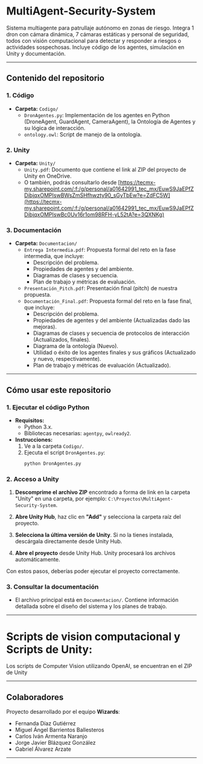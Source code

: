 # MultiAgent-Security-System  

Sistema multiagente para patrullaje autónomo en zonas de riesgo. Integra 1 dron con cámara dinámica, 7 cámaras estáticas y personal de seguridad, todos con visión computacional para detectar y responder a riesgos o actividades sospechosas. Incluye código de los agentes, simulación en Unity y documentación.  

---
## Contenido del repositorio

### 1. Código
- **Carpeta:** `Codigo/`
  - `DronAgentes.py`: Implementación de los agentes en Python (DroneAgent, GuardAgent, CameraAgent), la Ontología de Agentes y su lógica de interacción.
  - `ontology.owl`: Script de manejo de la ontología.

### 2. Unity
- **Carpeta:** `Unity/`
  - `Unity.pdf`: Documento que contiene el link al ZIP del proyecto de Unity en OneDrive.
  - O también, podrás consultarlo desde [https://tecmx-my.sharepoint.com/:f:/g/personal/a01642991_tec_mx/EuwS9JaEPfZDibjqxOMPIswBWsZmSHfhwzty90_sGyTbEw?e=ZdFC5W](https://tecmx-my.sharepoint.com/:f:/g/personal/a01642991_tec_mx/EuwS9JaEPfZDibjqxOMPIswBc0Uv16r1om98RFH-yL52tA?e=3QXNKg)
    
 ### 3. Documentación
- **Carpeta:** `Documentacion/`
  - `Entrega Intermedia.pdf`: Propuesta formal del reto en la fase intermedia, que incluye:
    - Descripción del problema.
    - Propiedades de agentes y del ambiente.
    - Diagramas de clases y secuencia.
    - Plan de trabajo y métricas de evaluación.
  - `Presentación_Pitch.pdf`: Presentación final (pitch) de nuestra propuesta.
  - `Documentación_Final.pdf`: Propuesta formal del reto en la fase final, que incluye:
    - Descripción del problema.
    - Propiedades de agentes y del ambiente (Actualizadas dado las mejoras).
    - Diagramas de clases y secuencia de protocolos de interacción (Actualizados, finales).
    - Diagrama de la ontología (Nuevo).
    - Utilidad o éxito de los agentes finales y sus gráficos (Actualizado y nuevo, respectivamente).
    - Plan de trabajo y métricas de evaluación (Actualizado).
---

## Cómo usar este repositorio

### 1. Ejecutar el código Python
- **Requisitos:**
  - Python 3.x.
  - Bibliotecas necesarias: `agentpy`, `owlready2`.
- **Instrucciones:**
  1. Ve a la carpeta `Codigo/`.
  2. Ejecuta el script `DronAgentes.py`:
     ```bash
     python DronAgentes.py
     ```
### 2. Acceso a Unity

1. **Descomprime el archivo ZIP** encontrado a forma de link en la carpeta "Unity" en una carpeta, por ejemplo: `C:\Proyectos\MultiAgent-Security-System`.  

2. **Abre Unity Hub**, haz clic en **"Add"** y selecciona la carpeta raíz del proyecto.  

3. **Selecciona la última versión de Unity**. Si no la tienes instalada, descárgala directamente desde Unity Hub.  

4. **Abre el proyecto** desde Unity Hub. Unity procesará los archivos automáticamente.  

Con estos pasos, deberías poder ejecutar el proyecto correctamente.

### 3. Consultar la documentación
- El archivo principal está en `Documentacion/`. Contiene información detallada sobre el diseño del sistema y los planes de trabajo.

---

# Scripts de vision computacional y  Scripts de Unity:
Los scripts de Computer Vision utilizando OpenAI, se encuentran en el ZIP de Unity

---
## Colaboradores

Proyecto desarrollado por el equipo **Wizards**:
- Fernanda Díaz Gutiérrez
- Miguel Ángel Barrientos Ballesteros
- Carlos Iván Armenta Naranjo
- Jorge Javier Blázquez González
- Gabriel Álvarez Arzate

---
